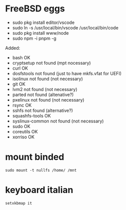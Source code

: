 # FreeBSD eggs

* sudo pkg install editor/vscode
* sudo ln -s /usr/local/bin/vscode /usr/local/bin/code
* sudo pkg install www/node
* sudo npm -i pnpm -g

Added:
* bash OK
* cryptsetup not found (mpt nocessary)
* curl OK
* dosfstools not found (just to have mkfs.vfat for UEFI)
* isolinux not found (not necessary)
* git OK
* lvm2 not found (not necessary)
* parted not found (altenative?)
* pxelinux not found (not necessary)
* rsync OK
* sshfs not found (alternative?)
* squashfs-tools OK
* syslinux-common not found (not necessary)
* sudo OK
* coreutils OK
* xorriso OK

# mount binded

```sudo mount -t nullfs /home/ /mnt```

# keyboard italian
```setxkbmap it```



